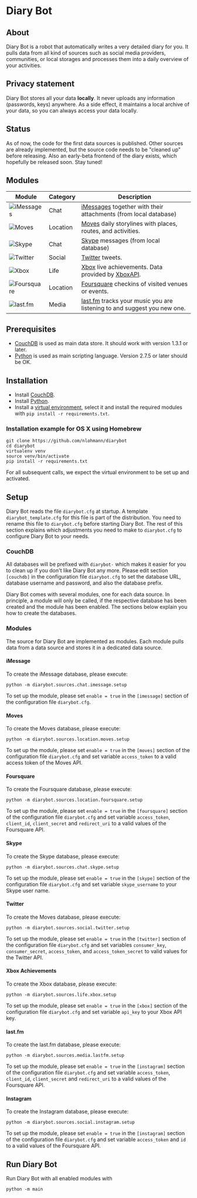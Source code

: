# Diary Bot

## About

Diary Bot is a robot that automatically writes a very detailed diary for you. It pulls data from all kind of sources such as social media providers, communities, or local storages and processes them into a daily overview of your activities.

## Privacy statement

Diary Bot stores all your data **locally**. It never uploads any information (passwords, keys) anywhere. As a side effect, it maintains a local archive of your data, so you can always access your data locally.

## Status

As of now, the code for the first data sources is published. Other sources are already implemented, but the source code needs to be "cleaned up" before releasing. Also an early-beta frontend of the diary exists, which hopefully be released soon. Stay tuned!

## Modules

| Module        | Category      | Description |
| ------------- |---------------| ------|
| ![iMessages](http://upload.wikimedia.org/wikipedia/commons/2/23/Messages_%28application%29_logo.png) | Chat | [iMessages](http://www.apple.com/de/ios/messages/) together with their attachments (from local database) |
| ![Moves](https://www.moves-app.com/assets/moves-logo-206x206.png) | Location | [Moves](https://www.moves-app.com) daily storylines with places, routes, and activities. |
| ![Skype](http://upload.wikimedia.org/wikipedia/commons/thumb/a/a7/Skype_logo.svg/200px-Skype_logo.svg.png) | Chat | [Skype](http://www.skype.com) messages (from local database) |
| ![Twitter](http://upload.wikimedia.org/wikipedia/de/thumb/9/9f/Twitter_bird_logo_2012.svg/200px-Twitter_bird_logo_2012.svg.png) | Social | [Twitter](http://twitter.com) tweets. |
| ![Xbox](http://upload.wikimedia.org/wikipedia/commons/thumb/3/33/Xbox.svg/200px-Xbox.svg.png) | Life | [Xbox](http://www.xbox.com) live achievements. Data provided by [XboxAPI](https://xboxapi.com). |
| ![Foursquare](https://playfoursquare.s3.amazonaws.com/press/2014/foursquare-logomark.png) | Location | [Foursquare](https://www.foursquare.com) checkins of visited venues or events. |
| ![last.fm](http://cdn.last.fm/flatness/badges/lastfm_red.gif) | Media | [last.fm](https://www.lastfm.com) tracks your music you are listening to and suggest you new one. |


## Prerequisites

- [CouchDB](http://couchdb.apache.org) is used as main data store. It should work with version 1.3.1 or later.
- [Python](http://www.python.org) is used as main scripting language. Version 2.7.5 or later should be OK.

## Installation

- Install [CouchDB](http://couchdb.apache.org).
- Install [Python](http://www.python.org).
- Install a [virtual environment](http://docs.python-guide.org/en/latest/dev/virtualenvs/), select it and install the required modules with `pip install -r requirements.txt`.

### Installation example for OS X using Homebrew

```
git clone https://github.com/nlohmann/diarybot
cd diarybot
virtualenv venv
source venv/bin/activate
pip install -r requirements.txt
```

For all subsequent calls, we expect the virtual environment to be set up and activated.

## Setup

Diary Bot reads the file `diarybot.cfg` at startup. A template `diarybot_template.cfg` for this file is part of the distribution. You need to rename this file to `diarybot.cfg` before starting Diary Bot. The rest of this section explains which adjustments you need to make to `diarybot.cfg` to configure Diary Bot to your needs.


### CouchDB

All databases will be prefixed with `diarybot-` which makes it easier for you to clean up if you don't like Diary Bot any more. Please edit section `[couchdb]` in the configuration file `diarybot.cfg` to set the database URL, database username and password, and also the database prefix.

Diary Bot comes with several modules, one for each data source. In principle, a module will only be called, if the respective database has been created and the module has been enabled. The sections below explain you how to create the databases.


### Modules

The source for Diary Bot are implemented as modules. Each module pulls data from a data source and stores it in a dedicated data source.

#### iMessage

To create the iMessage database, please execute:

```
python -m diarybot.sources.chat.imessage.setup
```

To set up the module, please set `enable = true` in the `[imessage]` section of the configuration file `diarybot.cfg`.


#### Moves

To create the Moves database, please execute:

```
python -m diarybot.sources.location.moves.setup
```

To set up the module, please set `enable = true` in the `[moves]` section of the configuration file `diarybot.cfg` and set variable `access_token` to a valid access token of the Moves API.


#### Foursquare

To create the Foursquare database, please execute:

```
python -m diarybot.sources.location.foursquare.setup
```

To set up the module, please set `enable = true` in the `[foursquare]` section of the configuration file `diarybot.cfg` and set variable `access_token`, `client_id`, `client_secret` and `redirect_uri` to a valid values of the Foursquare API.


#### Skype

To create the Skype database, please execute:

```
python -m diarybot.sources.chat.skype.setup
```

To set up the module, please set `enable = true` in the `[skype]` section of the configuration file `diarybot.cfg` and set variable `skype_username` to your Skype user name.


#### Twitter

To create the Moves database, please execute:

```
python -m diarybot.sources.social.twitter.setup
```

To set up the module, please set `enable = true` in the `[twitter]` section of the configuration file `diarybot.cfg` and set variables `consumer_key`, `consumer_secret`, `access_token`, and `access_token_secret` to valid values for the Twitter API.
 

#### Xbox Achievements

To create the Xbox database, please execute:

```
python -m diarybot.sources.life.xbox.setup
```

To set up the module, please set `enable = true` in the `[xbox]` section of the configuration file `diarybot.cfg` and set variable `api_key` to your Xbox API key.

#### last.fm

To create the last.fm database, please execute:

```
python -m diarybot.sources.media.lastfm.setup
```

To set up the module, please set `enable = true` in the `[instagram]` section of the configuration file `diarybot.cfg` and set variable `access_token`, `client_id`, `client_secret` and `redirect_uri` to a valid values of the Foursquare API.


#### Instagram

To create the Instagram database, please execute:

```
python -m diarybot.sources.social.instagram.setup
```

To set up the module, please set `enable = true` in the `[instagram]` section of the configuration file `diarybot.cfg` and set variable `access_token` and `id` to a valid values of the Foursquare API.


## Run Diary Bot

Run Diary Bot with all enabled modules with

```
python -m main
```

